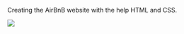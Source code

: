 Creating the AirBnB website with the help HTML and CSS.

<html>
<head>
<title>0x01. AirBnB clone - Web static</title>
</head>
<body>
<img src="https://s3.amazonaws.com/intranet-projects-files/concepts/74/hbnb_step1.png"></a>
</body>
</html>
